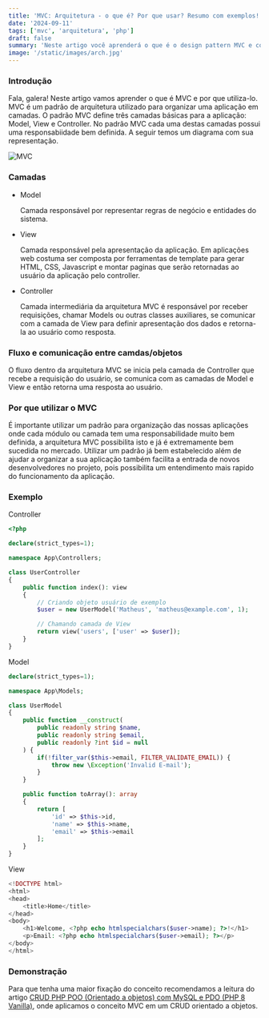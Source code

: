 ```yaml
---
title: 'MVC: Arquitetura - o que é? Por que usar? Resumo com exemplos!'
date: '2024-09-11'
tags: ['mvc', 'arquitetura', 'php']
draft: false
summary: 'Neste artigo você aprenderá o que é o design pattern MVC e como utiliza-lo para melhor organizar sua aplicação.'
image: '/static/images/arch.jpg'
---
```


### Introdução

Fala, galera! Neste artigo vamos aprender o que é MVC e por que utiliza-lo. MVC é um padrão de arquitetura utilizado para organizar uma aplicação em camadas. O padrão MVC define três camadas básicas para a aplicação: Model, View e Controller. No padrão MVC cada uma destas camadas possui uma responsabiidade bem definida. A seguir temos um diagrama com sua representação.

![MVC](/static/images/MVC.png)


### Camadas

- Model

    Camada responsável por representar regras de negócio e entidades do sistema.

- View

    Camada responsável pela apresentação da aplicação. Em aplicações web costuma ser composta por ferramentas de template para gerar HTML, CSS, Javascript e montar paginas que serão retornadas ao usuário da aplicação pelo controller.

- Controller

    Camada intermediária da arquitetura MVC é responsável por receber requisições, chamar Models ou outras classes auxiliares, se comunicar com a camada de View para definir apresentação dos dados e retorna-la ao usuário como resposta.

### Fluxo e comunicação entre camdas/objetos

O fluxo dentro da arquitetura MVC se inicia pela camada de Controller que recebe a requisição do usuário, se comunica com as camadas de Model e View e então retorna uma resposta ao usuário.

### Por que utilizar o MVC

É importante utilizar um padrão para organização das nossas aplicações onde cada módulo ou camada tem uma responsabilidade muito bem definida, a arquitetura MVC possibilita isto e já é extremamente bem sucedida no mercado. Utilizar um padrão já bem estabelecido além de ajudar a organizar a sua aplicação também facilita a entrada de novos desenvolvedores no projeto, pois possibilita um entendimento mais rapido do funcionamento da aplicação.

### Exemplo

Controller

```php
<?php

declare(strict_types=1);

namespace App\Controllers;

class UserController
{
    public function index(): view
    {
        // Criando objeto usuário de exemplo
        $user = new UserModel('Matheus', 'matheus@example.com', 1);

        // Chamando camada de View
        return view('users', ['user' => $user]);
    }
}

```

Model

```php
declare(strict_types=1);

namespace App\Models;

class UserModel
{
    public function __construct(
        public readonly string $name,
        public readonly string $email,
        public readonly ?int $id = null
    ) {
        if(!filter_var($this->email, FILTER_VALIDATE_EMAIL)) {
            throw new \Exception('Invalid E-mail');
        }
    }

    public function toArray(): array
    {
        return [
            'id' => $this->id,
            'name' => $this->name,
            'email' => $this->email
        ];
    }
}

```

View

```php
<!DOCTYPE html>
<html>
<head>
    <title>Home</title>
</head>
<body>
    <h1>Welcome, <?php echo htmlspecialchars($user->name); ?>!</h1>
    <p>Email: <?php echo htmlspecialchars($user->email); ?></p>
</body>
</html>
```

### Demonstração

Para que tenha uma maior fixação do conceito recomendamos a leitura do artigo [CRUD PHP POO (Orientado a objetos) com MySQL e PDO (PHP 8 Vanilla)](https://devcontratado.com/blog/php/crud-php-orientado-a-objetos-mysql), onde aplicamos o conceito MVC em um CRUD orientado a objetos.
